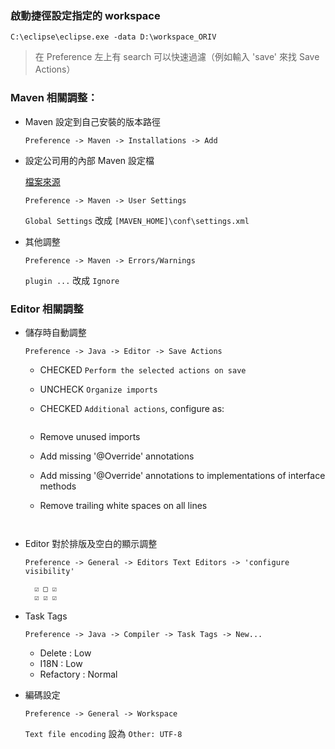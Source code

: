 ### 啟動捷徑設定指定的 workspace

```
C:\eclipse\eclipse.exe -data D:\workspace_ORIV
```


> 在 Preference 左上有 search 可以快速過濾（例如輸入 'save' 來找 Save Actions）


### Maven 相關調整：

- Maven 設定到自己安裝的版本路徑

	`Preference -> Maven -> Installations -> Add`

- 設定公司用的內部 Maven 設定檔
  
  [檔案來源](https://github.com/DatacomRD/Forum/blob/master/MavenSettings.xml)
  
  `Preference -> Maven -> User Settings`
  
	`Global Settings` 改成 `[MAVEN_HOME]\conf\settings.xml`

- 其他調整

  `Preference -> Maven -> Errors/Warnings `
  
	`plugin ...` 改成 `Ignore`
	

### Editor 相關調整	

- 儲存時自動調整
  
	`Preference -> Java -> Editor -> Save Actions`

  - CHECKED `Perform the selected actions on save`
  - UNCHECK `Organize imports`
  - CHECKED `Additional actions`, configure as:
  
	```
  - Remove unused imports
  - Add missing '@Override' annotations
  - Add missing '@Override' annotations to implementations of interface methods
  - Remove trailing white spaces on all lines
	```


- Editor 對於排版及空白的顯示調整

	`Preference -> General -> Editors Text Editors -> 'configure visibility'`
  
  ```
	☑ □ ☑
	☑ ☑ ☑
  ```
	
- Task Tags

	`Preference -> Java -> Compiler -> Task Tags -> New...`
  
	- Delete : Low
	- I18N : Low
	- Refactory : Normal

- 編碼設定

	`Preference -> General -> Workspace`
  
	`Text file encoding` 設為 `Other: UTF-8`
  
